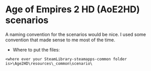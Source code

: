 # Age of Empires 2 HD (AoE2HD) scenarios
A naming convention for the scenarios would be nice. I used some convention that made sense to me most of the time. 


* Where to put the files:

```batch
<where ever your SteamLibrary-steamapps-common folder is>\Age2HD\resources\_common\scenario\
```